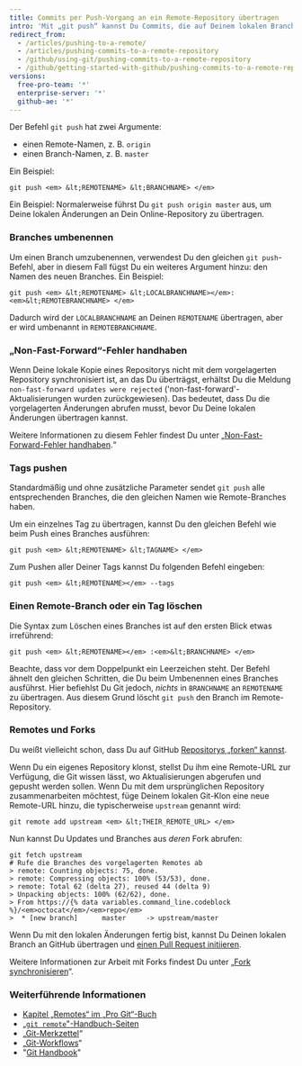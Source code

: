 ```yaml
---
title: Commits per Push-Vorgang an ein Remote-Repository übertragen
intro: 'Mit „git push“ kannst Du Commits, die auf Deinem lokalen Branch erstellt wurden, an ein Remote-Repository pushen.'
redirect_from:
  - /articles/pushing-to-a-remote/
  - /articles/pushing-commits-to-a-remote-repository
  - /github/using-git/pushing-commits-to-a-remote-repository
  - /github/getting-started-with-github/pushing-commits-to-a-remote-repository
versions:
  free-pro-team: '*'
  enterprise-server: '*'
  github-ae: '*'
---
```

Der Befehl `git push` hat zwei Argumente:

* einen Remote-Namen, z. B. `origin`
* einen Branch-Namen, z. B. `master`

Ein Beispiel:

```shell
git push <em> &lt;REMOTENAME> &lt;BRANCHNAME> </em>
```

Ein Beispiel: Normalerweise führst Du `git push origin master` aus, um Deine lokalen Änderungen an Dein Online-Repository zu übertragen.

### Branches umbenennen

Um einen Branch umzubenennen, verwendest Du den gleichen `git push`-Befehl, aber in diesem Fall fügst Du ein weiteres Argument hinzu: den Namen des neuen Branches. Ein Beispiel:

```shell
git push <em> &lt;REMOTENAME> &lt;LOCALBRANCHNAME></em>:<em>&lt;REMOTEBRANCHNAME> </em>
```

Dadurch wird der `LOCALBRANCHNAME` an Deinen `REMOTENAME` übertragen, aber er wird umbenannt in `REMOTEBRANCHNAME`.

### „Non-Fast-Forward“-Fehler handhaben

Wenn Deine lokale Kopie eines Repositorys nicht mit dem vorgelagerten Repository synchronisiert ist, an das Du überträgst, erhältst Du die Meldung `non-fast-forward updates were rejected` ('non-fast-forward'-Aktualisierungen wurden zurückgewiesen). Das bedeutet, dass Du die vorgelagerten Änderungen abrufen musst, bevor Du Deine lokalen Änderungen übertragen kannst.

Weitere Informationen zu diesem Fehler findest Du unter „[Non-Fast-Forward-Fehler handhaben](/github/getting-started-with-github/dealing-with-non-fast-forward-errors).“

### Tags pushen

Standardmäßig und ohne zusätzliche Parameter sendet `git push` alle entsprechenden Branches, die den gleichen Namen wie Remote-Branches haben.

Um ein einzelnes Tag zu übertragen, kannst Du den gleichen Befehl wie beim Push eines Branches ausführen:

```shell
git push <em> &lt;REMOTENAME> &lt;TAGNAME> </em>
```

Zum Pushen aller Deiner Tags kannst Du folgenden Befehl eingeben:

```shell
git push <em> &lt;REMOTENAME></em> --tags
```

### Einen Remote-Branch oder ein Tag löschen

Die Syntax zum Löschen eines Branches ist auf den ersten Blick etwas irreführend:

```shell
git push <em> &lt;REMOTENAME></em> :<em>&lt;BRANCHNAME> </em>
```

Beachte, dass vor dem Doppelpunkt ein Leerzeichen steht. Der Befehl ähnelt den gleichen Schritten, die Du beim Umbenennen eines Branches ausführst. Hier befiehlst Du Git jedoch, _nichts_ in `BRANCHNAME` an `REMOTENAME` zu übertragen. Aus diesem Grund löscht `git push` den Branch im Remote-Repository.

### Remotes und Forks

Du weißt vielleicht schon, dass Du auf GitHub [Repositorys „forken“ kannst](https://guides.github.com/overviews/forking/).

Wenn Du ein eigenes Repository klonst, stellst Du ihm eine Remote-URL zur Verfügung, die Git wissen lässt, wo Aktualisierungen abgerufen und gepusht werden sollen. Wenn Du mit dem ursprünglichen Repository zusammenarbeiten möchtest, füge Deinem lokalen Git-Klon eine neue Remote-URL hinzu, die typischerweise `upstream` genannt wird:

```shell
git remote add upstream <em> &lt;THEIR_REMOTE_URL> </em>
```

Nun kannst Du Updates und Branches aus *deren* Fork abrufen:

```shell
git fetch upstream
# Rufe die Branches des vorgelagerten Remotes ab
> remote: Counting objects: 75, done.
> remote: Compressing objects: 100% (53/53), done.
> remote: Total 62 (delta 27), reused 44 (delta 9)
> Unpacking objects: 100% (62/62), done.
> From https://{% data variables.command_line.codeblock %}/<em>octocat</em>/<em>repo</em>
>  * [new branch]      master     -> upstream/master
```

Wenn Du mit den lokalen Änderungen fertig bist, kannst Du Deinen lokalen Branch an GitHub übertragen und [einen Pull Request initiieren](/articles/about-pull-requests).

Weitere Informationen zur Arbeit mit Forks findest Du unter „[Fork synchronisieren](/articles/syncing-a-fork)“.

### Weiterführende Informationen

- [Kapitel „Remotes“ im „Pro Git“-Buch](https://git-scm.com/book/ch5-2.html)
- [„`git remote`"-Handbuch-Seiten](https://git-scm.com/docs/git-remote.html)
- „[Git-Merkzettel](/articles/git-cheatsheet)“
- „[Git-Workflows](/github/getting-started-with-github/git-workflows)“
- "[Git Handbook](https://guides.github.com/introduction/git-handbook/)"
